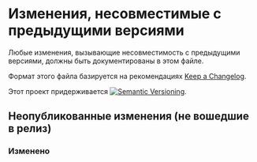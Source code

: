 # Изменения, несовместимые с предыдущими версиями

Любые изменения, вызывающие несовместимость с предыдущими версиями,
должны быть документированы в этом файле.

Формат этого файла базируется на рекомендациях
[Keep a Changelog](https://keepachangelog.com/ru/1.0.0/).

Этот проект придерживается
[![Semantic Versioning](https://img.shields.io/static/v1?label=Semantic%20Versioning&message=v2.0.0&color=green&logo=semver)](https://semver.org/lang/ru/spec/v2.0.0.html).

## Неопубликованные изменения (не вошедшие в релиз)

### Изменено
